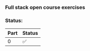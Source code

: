 ### Full stack open course exercises

### Status:

| Part | Status |
| ---- | ------ |
| 0    | ✅     |
